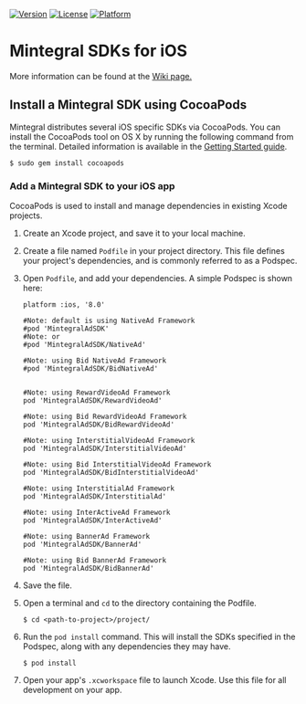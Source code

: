 [![Version](https://img.shields.io/cocoapods/v/MintegralAdSDK.svg?style=flat)](http://cocoapods.org/pods/MintegralAdSDK)
[![License](https://img.shields.io/cocoapods/l/MintegralAdSDK.svg?style=flat)](http://cocoapods.org/pods/MintegralAdSDK)
[![Platform](https://img.shields.io/cocoapods/p/MintegralAdSDK.svg?style=flat)](http://cocoapods.org/pods/MintegralAdSDK)

# Mintegral SDKs for iOS

More information can be found at the [Wiki page.](https://dev.mintegral.com/doc/index.html?file=sdk-m_sdk-ios)

## Install a Mintegral SDK using CocoaPods

Mintegral distributes several iOS specific SDKs via CocoaPods.
You can install the CocoaPods tool on OS X by running the following command from
the terminal. Detailed information is available in the [Getting Started
guide](https://guides.cocoapods.org/using/getting-started.html#getting-started).

```
$ sudo gem install cocoapods
```

### Add a Mintegral SDK to your iOS app

CocoaPods is used to install and manage dependencies in existing Xcode projects.

1. Create an Xcode project, and save it to your local machine.
2. Create a file named `Podfile` in your project directory. This file defines
   your project's dependencies, and is commonly referred to as a Podspec.
3. Open `Podfile`, and add your dependencies. A simple Podspec is shown here:

    ```
    platform :ios, '8.0'
    
    #Note: default is using NativeAd Framework
    #pod 'MintegralAdSDK'  
    #Note: or 
    #pod 'MintegralAdSDK/NativeAd'  
    
    #Note: using Bid NativeAd Framework
    #pod 'MintegralAdSDK/BidNativeAd'  
    
    
    #Note: using RewardVideoAd Framework
    pod 'MintegralAdSDK/RewardVideoAd'
    
    #Note: using Bid RewardVideoAd Framework
    pod 'MintegralAdSDK/BidRewardVideoAd'
    
    #Note: using InterstitialVideoAd Framework
    pod 'MintegralAdSDK/InterstitialVideoAd'
    
    #Note: using Bid InterstitialVideoAd Framework
    pod 'MintegralAdSDK/BidInterstitialVideoAd'
    
    #Note: using InterstitialAd Framework
    pod 'MintegralAdSDK/InterstitialAd'
    
    #Note: using InterActiveAd Framework
    pod 'MintegralAdSDK/InterActiveAd'

    #Note: using BannerAd Framework
    pod 'MintegralAdSDK/BannerAd'
    
    #Note: using Bid BannerAd Framework
    pod 'MintegralAdSDK/BidBannerAd'
    
    ```

4. Save the file.
5. Open a terminal and `cd` to the directory containing the Podfile.

    ```
    $ cd <path-to-project>/project/
    ```

6. Run the `pod install` command. This will install the SDKs specified in the
   Podspec, along with any dependencies they may have.

    ```
    $ pod install
    ```

7. Open your app's `.xcworkspace` file to launch Xcode.
   Use this file for all development on your app.
   
   
